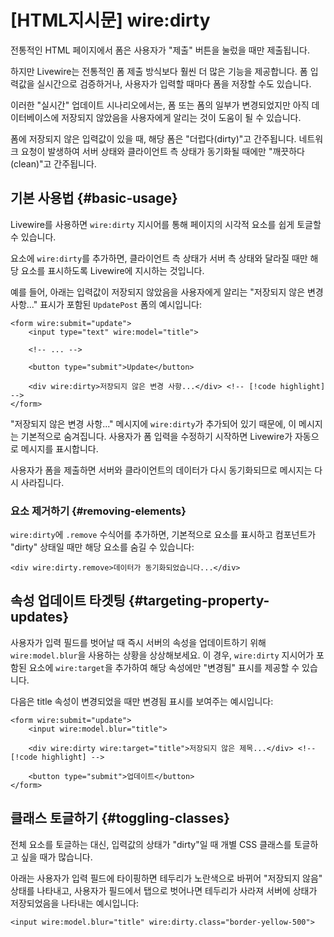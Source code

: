 # [HTML지시문] wire:dirty
전통적인 HTML 페이지에서 폼은 사용자가 "제출" 버튼을 눌렀을 때만 제출됩니다.

하지만 Livewire는 전통적인 폼 제출 방식보다 훨씬 더 많은 기능을 제공합니다. 폼 입력값을 실시간으로 검증하거나, 사용자가 입력할 때마다 폼을 저장할 수도 있습니다.

이러한 "실시간" 업데이트 시나리오에서는, 폼 또는 폼의 일부가 변경되었지만 아직 데이터베이스에 저장되지 않았음을 사용자에게 알리는 것이 도움이 될 수 있습니다.

폼에 저장되지 않은 입력값이 있을 때, 해당 폼은 "더럽다(dirty)"고 간주됩니다. 네트워크 요청이 발생하여 서버 상태와 클라이언트 측 상태가 동기화될 때에만 "깨끗하다(clean)"고 간주됩니다.

## 기본 사용법 {#basic-usage}

Livewire를 사용하면 `wire:dirty` 지시어를 통해 페이지의 시각적 요소를 쉽게 토글할 수 있습니다.

요소에 `wire:dirty`를 추가하면, 클라이언트 측 상태가 서버 측 상태와 달라질 때만 해당 요소를 표시하도록 Livewire에 지시하는 것입니다.

예를 들어, 아래는 입력값이 저장되지 않았음을 사용자에게 알리는 "저장되지 않은 변경 사항..." 표시가 포함된 `UpdatePost` 폼의 예시입니다:

```blade
<form wire:submit="update">
    <input type="text" wire:model="title">

    <!-- ... -->

    <button type="submit">Update</button>

    <div wire:dirty>저장되지 않은 변경 사항...</div> <!-- [!code highlight] -->
</form>
```

"저장되지 않은 변경 사항..." 메시지에 `wire:dirty`가 추가되어 있기 때문에, 이 메시지는 기본적으로 숨겨집니다. 사용자가 폼 입력을 수정하기 시작하면 Livewire가 자동으로 메시지를 표시합니다.

사용자가 폼을 제출하면 서버와 클라이언트의 데이터가 다시 동기화되므로 메시지는 다시 사라집니다.

### 요소 제거하기 {#removing-elements}

`wire:dirty`에 `.remove` 수식어를 추가하면, 기본적으로 요소를 표시하고 컴포넌트가 "dirty" 상태일 때만 해당 요소를 숨길 수 있습니다:

```blade
<div wire:dirty.remove>데이터가 동기화되었습니다...</div>
```

## 속성 업데이트 타겟팅 {#targeting-property-updates}

사용자가 입력 필드를 벗어날 때 즉시 서버의 속성을 업데이트하기 위해 `wire:model.blur`을 사용하는 상황을 상상해보세요. 이 경우, `wire:dirty` 지시어가 포함된 요소에 `wire:target`을 추가하여 해당 속성에만 "변경됨" 표시를 제공할 수 있습니다.

다음은 title 속성이 변경되었을 때만 변경됨 표시를 보여주는 예시입니다:

```blade
<form wire:submit="update">
    <input wire:model.blur="title">

    <div wire:dirty wire:target="title">저장되지 않은 제목...</div> <!-- [!code highlight] -->

    <button type="submit">업데이트</button>
</form>
```

## 클래스 토글하기 {#toggling-classes}

전체 요소를 토글하는 대신, 입력값의 상태가 "dirty"일 때 개별 CSS 클래스를 토글하고 싶을 때가 많습니다.

아래는 사용자가 입력 필드에 타이핑하면 테두리가 노란색으로 바뀌어 "저장되지 않음" 상태를 나타내고, 사용자가 필드에서 탭으로 벗어나면 테두리가 사라져 서버에 상태가 저장되었음을 나타내는 예시입니다:

```blade
<input wire:model.blur="title" wire:dirty.class="border-yellow-500">
```

